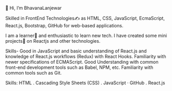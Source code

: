 👋 Hi, I’m  BhavanaLanjewar

Skilled in FrontEnd Technologies✍️ as HTML, CSS, JavaScript, EcmaScript, React.js, Bootstrap, GitHub for web-based applications.

I am a learner📝 and enthusiastic to learn new tech. I have created some mini projects💼 on Reactjs and other technologies.

Skills- Good in JavaScript and basic understanding of React.js and knowledge of React.js workflows (Redux) with React Hooks. Familiarity with newer specifications of ECMAScript. Good Understanding with common front-end development tools such as Babel, NPM, etc. Familiarity with common tools such as Git.

Skills: HTML . Cascading Style Sheets (CSS) . JavaScript · GitHub . React.js  
